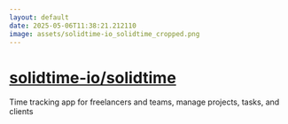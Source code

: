 ```yaml
---
layout: default
date: 2025-05-06T11:38:21.212110
image: assets/solidtime-io_solidtime_cropped.png
---
```


# [solidtime-io/solidtime](https://github.com/solidtime-io/solidtime)

Time tracking app for freelancers and teams, manage projects, tasks, and clients
